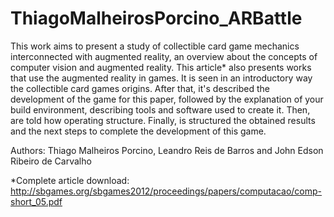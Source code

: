 # ThiagoMalheirosPorcino_ARBattle
This work aims to present a study of collectible card game mechanics interconnected with augmented reality,
an overview about the concepts of computer vision and augmented reality. This article* also presents works
that use the augmented reality in games. It is seen in an introductory way the collectible card games origins.
After that, it's described the development of the game for this paper, followed by the explanation of your build environment,
describing tools and software used to create it. Then, are told how operating structure.
Finally, is structured the obtained results and the next steps to complete the development of this game.

Authors: Thiago Malheiros Porcino, Leandro Reis de Barros and John Edson Ribeiro de Carvalho

*Complete article download:  http://sbgames.org/sbgames2012/proceedings/papers/computacao/comp-short_05.pdf
